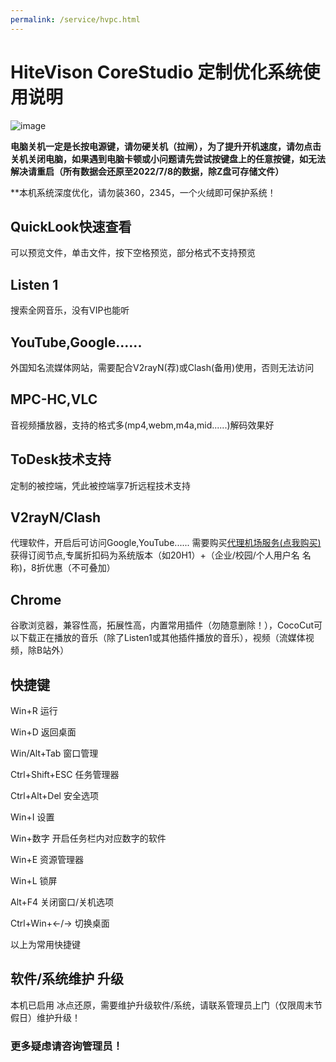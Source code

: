 ```yaml
---
permalink: /service/hvpc.html
---
```


# HiteVison CoreStudio 定制优化系统使用说明

![image](https://user-images.githubusercontent.com/102907913/173813325-570da1a0-2855-4742-8c4a-dac3a6542b53.png)

**电脑关机一定是长按电源键，请勿硬关机（拉闸），为了提升开机速度，请勿点击关机关闭电脑，如果遇到电脑卡顿或小问题请先尝试按键盘上的任意按键，如无法解决请重启（所有数据会还原至2022/7/8的数据，除Z盘可存储文件）**

**本机系统深度优化，请勿装360，2345，一个火绒即可保护系统！ 

## QuickLook快速查看

可以预览文件，单击文件，按下空格预览，部分格式不支持预览

## Listen 1

搜索全网音乐，没有VIP也能听

## YouTube,Google......

外国知名流媒体网站，需要配合V2rayN(荐)或Clash(备用)使用，否则无法访问

## MPC-HC,VLC

音视频播放器，支持的格式多(mp4,webm,m4a,mid......)解码效果好

## ToDesk技术支持

定制的被控端，凭此被控端享7折远程技术支持

## V2rayN/Clash

代理软件，开启后可访问Google,YouTube...... 需要购买[代理机场服务(点我购买)](/article/PROXYairportservice)获得订阅节点,专属折扣码为系统版本（如20H1）+（企业/校园/个人用户名 名称)，8折优惠（不可叠加）

## Chrome

谷歌浏览器，兼容性高，拓展性高，内置常用插件（勿随意删除！），CocoCut可以下载正在播放的音乐（除了Listen1或其他插件播放的音乐），视频（流媒体视频，除B站外）

## 快捷键

Win+R 运行

Win+D 返回桌面

Win/Alt+Tab 窗口管理

Ctrl+Shift+ESC 任务管理器

Ctrl+Alt+Del 安全选项

Win+I 设置

Win+数字 开启任务栏内对应数字的软件

Win+E 资源管理器

Win+L 锁屏

Alt+F4 关闭窗口/关机选项

Ctrl+Win+←/→ 切换桌面

以上为常用快捷键

## 软件/系统维护 升级

本机已启用 冰点还原，需要维护升级软件/系统，请联系管理员上门（仅限周末节假日）维护升级！

### 更多疑虑请咨询管理员！
